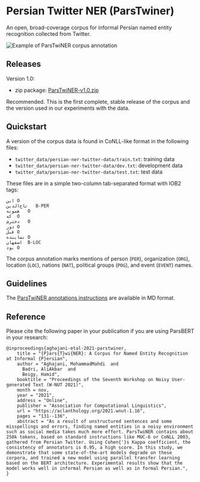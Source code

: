# Persian Twitter NER (ParsTwiner)

An open, broad-coverage corpus for informal Persian named entity recognition collected from Twitter.

![Example of ParsTwiNER corpus annotation](https://github.com/overfit-ir/persian-twitter-ner/raw/master/docs/example.png)

## Releases

Version 1.0:

* zip package: [ParsTwiNER-v1.0.zip](https://github.com/overfit-ir/persian-twitter-ner/releases/download/v1.0.0/ParsTwiNER.zip)

Recommended. This is the first complete, stable release of the corpus and the version used in our experiments with the data.

## Quickstart

A version of the corpus data is found in CoNLL-like format in the following files:

* `twitter_data/persian-ner-twitter-data/train.txt`: training data
* `twitter_data/persian-ner-twitter-data/dev.txt`: development data
* `twitter_data/persian-ner-twitter-data/test.txt`: test data

These files are in a simple two-column tab-separated format with IOB2 tags:

```
این	O
تاج‌الدین	B-PER
همونه	O
که	O
دخترش	O
دور	O
قبل	O
نماینده	O
اصفهان	B-LOC
بود	O
```

The corpus annotation marks mentions of person (`PER`), organization (`ORG`), location (`LOC`), nations (`NAT`), political groups (`POG`), and event (`EVENT`) names.


## Guidelines

The [ParsTwiNER annotations instructions](https://github.com/overfit-ir/persian-twitter-ner/blob/master/docs/README.md) are available in MD format.

## Reference
Please cite the following paper in your publication if you are using ParsBERT in your research:
```
@inproceedings{aghajani-etal-2021-parstwiner,
    title = "{P}ars{T}wi{NER}: A Corpus for Named Entity Recognition at Informal {P}ersian",
    author = "Aghajani, MohammadMahdi  and
      Badri, AliAkbar  and
      Beigy, Hamid",
    booktitle = "Proceedings of the Seventh Workshop on Noisy User-generated Text (W-NUT 2021)",
    month = nov,
    year = "2021",
    address = "Online",
    publisher = "Association for Computational Linguistics",
    url = "https://aclanthology.org/2021.wnut-1.16",
    pages = "131--136",
    abstract = "As a result of unstructured sentences and some misspellings and errors, finding named entities in a noisy environment such as social media takes much more effort. ParsTwiNER contains about 250k tokens, based on standard instructions like MUC-6 or CoNLL 2003, gathered from Persian Twitter. Using Cohen{'}s Kappa coefficient, the consistency of annotators is 0.95, a high score. In this study, we demonstrate that some state-of-the-art models degrade on these corpora, and trained a new model using parallel transfer learning based on the BERT architecture. Experimental results show that the model works well in informal Persian as well as in formal Persian.",
}
```
